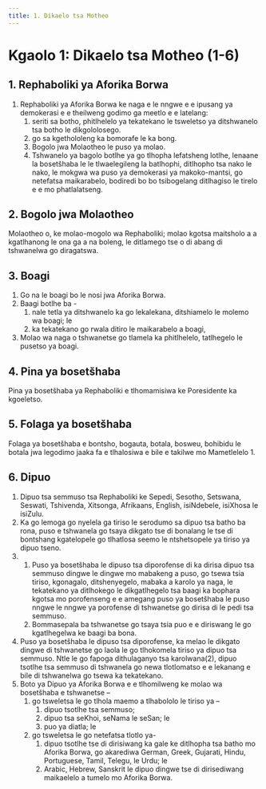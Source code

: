 ```yaml
---
title: 1. Dikaelo tsa Motheo
---
```


# Kgaolo 1: Dikaelo tsa Motheo (1-6)

## 1. Rephaboliki ya Aforika Borwa

1.	Rephaboliki ya Aforika Borwa ke naga e le nngwe e e ipusang ya demokerasi e e theilweng godimo ga meetlo e e latelang:
	1.	seriti sa botho, phitlhelelo ya tekatekano le tsweletso ya ditshwanelo tsa botho le dikgololosego.
	1.	go sa kgethololeng ka bomorafe le ka bong.
	1.	Bogolo jwa Molaotheo le puso ya molao.
	1.	Tshwanelo ya bagolo botlhe ya go tlhopha lefatsheng lotlhe, lenaane la bosetšhaba le le tlwaelegileng la batlhophi, ditlhopho tsa nako le nako, le mokgwa wa puso ya demokerasi ya makoko-mantsi, go netefatsa maikarabelo, bodiredi bo bo tsibogelang ditlhagiso le tirelo e e mo phatlalatseng.

## 2. Bogolo jwa Molaotheo

Molaotheo o, ke molao-mogolo wa Rephaboliki; molao kgotsa maitsholo a a kgatlhanong le ona ga a na boleng, le ditlamego tse o di abang di tshwanelwa go diragatswa.

## 3. Boagi

1.	Go na le boagi bo le nosi jwa Aforika Borwa.
2.	Baagi botlhe ba -
	1.	nale tetla ya ditshwanelo ka go lekalekana, ditshiamelo le molemo wa boagi; le
	1.	ka tekatekano go rwala ditiro le maikarabelo a boagi,
3.	Molao wa naga o tshwanetse go tlamela ka phitlhelelo, tatlhegelo le pusetso ya boagi.

## 4. Pina ya bosetšhaba

Pina ya bosetšhaba ya Rephaboliki e tlhomamisiwa ke Poresidente ka kgoeletso.

## 5. Folaga ya bosetšhaba

Folaga ya bosetšhaba e bontsho, bogauta, botala, bosweu, bohibidu le botala jwa legodimo jaaka fa e tlhalosiwa e bile e takilwe mo Mametlelelo 1.

## 6. Dipuo

1.	Dipuo tsa semmuso tsa Rephaboliki ke Sepedi, Sesotho, Setswana, Seswati, Tshivenda, Xitsonga, Afrikaans, English, isiNdebele, isiXhosa le isiZulu.
2.	Ka go lemoga go nyelela ga tiriso le serodumo sa dipuo tsa batho ba rona, puso e tshwanela go tsaya dikgato tse di bonalang le tse di bontshang kgatelopele go tlhatlosa seemo le ntshetsopele ya tiriso ya dipuo tseno.
3.	
	1.	Puso ya bosetšhaba le dipuso tsa diporofense di ka dirisa dipuo tsa semmuso dingwe le dingwe mo mabakeng a puso, go tsewa tsia tiriso, kgonagalo, ditshenyegelo, mabaka a karolo ya naga, le tekatekano ya ditlhokego le dikgatlhegelo tsa baagi ka bophara kgotsa mo porofenseng e e amegang puso ya bosetšhaba le puso nngwe le nngwe ya porofense di tshwanetse go dirisa di le pedi tsa semmuso.
	1.	Bommasepala ba tshwanetse go tsaya tsia puo e e diriswang le go kgatlhegelwa ke baagi ba bona.
4.	Puso ya bosetšhaba le dipuso tsa diporofense, ka melao le dikgato dingwe di tshwanetse go laola le go tlhokomela tiriso ya dipuo tsa semmuso. Ntle le go fapoga dithulaganyo tsa karolwana(2), dipuo tsotlhe tsa semmuso di tshwanela go newa tlotlomatso e e lekanang e bile di tshwanelwa go tsewa ka tekatekano.
5.	Boto ya Dipuo ya Aforika Borwa e e tlhomilweng ke molao wa bosetšhaba e tshwanetse –
	1.	go tsweletsa le go tlhola maemo a tlhabololo le tiriso ya –
		1.	dipuo tsotlhe tsa semmuso;
		1.	dipuo tsa seKhoi, seNama le seSan; le
		1.	puo ya diatla; le
	1.	go tsweletsa le go netefatsa tlotlo ya-
		1.	dipuo tsotlhe tse di dirisiwang ka gale ke ditlhopha tsa batho mo Aforika Borwa, go akarediwa German, Greek, Gujarati, Hindu, Portuguese, Tamil, Telegu, le Urdu; le
		1.	Arabic, Hebrew, Sanskrit le dipuo dingwe tse di dirisediwang maikaelelo a tumelo mo Aforika Borwa.